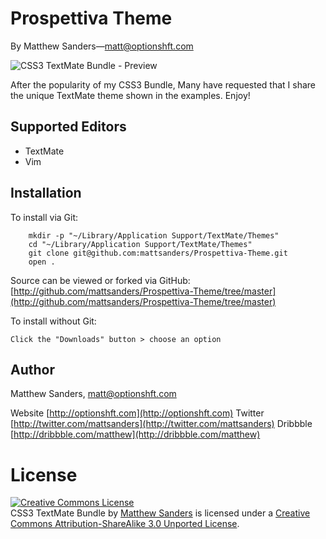 # Prospettiva Theme

By Matthew Sanders—matt@optionshft.com

<img src="http://matthewnsara.com/images/css3-textmate-bundle-preview.png" alt="CSS3 TextMate Bundle - Preview" />

After the popularity of my CSS3 Bundle, Many have requested that I share the unique TextMate theme shown in the examples. Enjoy!

## Supported Editors

* TextMate
* Vim

## Installation

To install via Git:

		mkdir -p "~/Library/Application Support/TextMate/Themes"
		cd "~/Library/Application Support/TextMate/Themes"
		git clone git@github.com:mattsanders/Prospettiva-Theme.git
		open .


Source can be viewed or forked via GitHub: [http://github.com/mattsanders/Prospettiva-Theme/tree/master](http://github.com/mattsanders/Prospettiva-Theme/tree/master)

To install without Git:

	Click the "Downloads" button > choose an option 


## Author

Matthew Sanders, matt@optionshft.com

Website [http://optionshft.com](http://optionshft.com) 
Twitter [http://twitter.com/mattsanders](http://twitter.com/mattsanders)
Dribbble [http://dribbble.com/matthew](http://dribbble.com/matthew)



License
=======

<a rel="license" href="http://creativecommons.org/licenses/by-sa/3.0/"><img alt="Creative Commons License" style="border-width:0" src="http://i.creativecommons.org/l/by-sa/3.0/80x15.png" /></a><br /><span xmlns:dct="http://purl.org/dc/terms/" href="http://purl.org/dc/dcmitype/Dataset" property="dct:title" rel="dct:type">CSS3 TextMate Bundle</span> by <a xmlns:cc="http://creativecommons.org/ns#" href="http://optionshft.com" property="cc:attributionName" rel="cc:attributionURL">Matthew Sanders</a> is licensed under a <a rel="license" href="http://creativecommons.org/licenses/by-sa/3.0/">Creative Commons Attribution-ShareAlike 3.0 Unported License</a>.